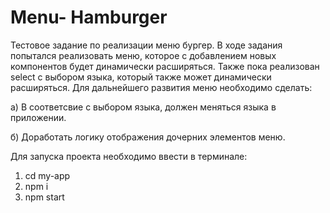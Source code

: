 # Menu- Hamburger
Тестовое задание по реализации меню бургер.
В ходе задания попытался реализовать меню, которое с добавлением новых компонентов будет динамически расширяться. 
Также пока реализован select с выбором языка, который также может динамически расширяться. 
Для дальнейшего развития меню необходимо сделать: 

а) В соответсвие с выбором языка, должен меняться языка в приложении.

б) Доработать логику отображения дочерних элементов меню. 

Для запуска проекта необходимо ввести в терминале: 
1) cd my-app
2) npm i
3) npm start
